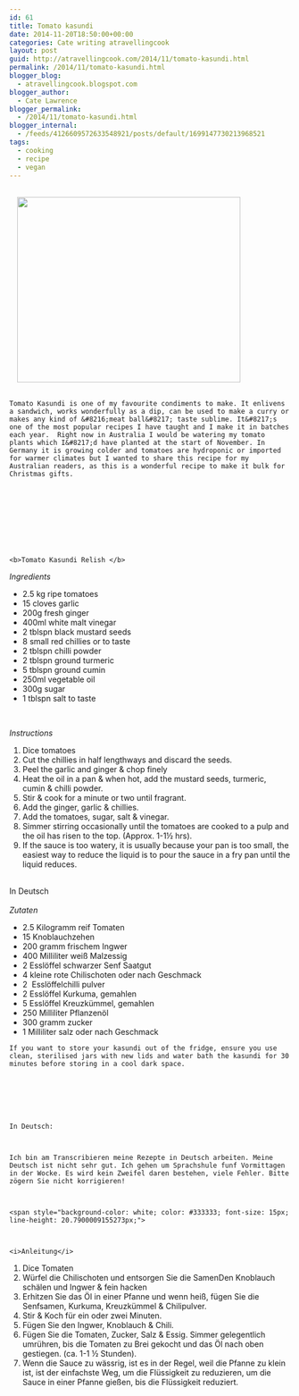 ```yaml
---
id: 61
title: Tomato kasundi
date: 2014-11-20T18:50:00+00:00
categories: Cate writing atravellingcook
layout: post
guid: http://atravellingcook.com/2014/11/tomato-kasundi.html
permalink: /2014/11/tomato-kasundi.html
blogger_blog:
  - atravellingcook.blogspot.com
blogger_author:
  - Cate Lawrence
blogger_permalink:
  - /2014/11/tomato-kasundi.html
blogger_internal:
  - /feeds/4126609572633548921/posts/default/1699147730213968521
tags:
  - cooking
  - recipe
  - vegan
---
```


                              <a style="margin-left: 1em; margin-right: 1em; text-align: center;" href="http://3.bp.blogspot.com/-oidkttZSc7E/VG4obEsAuhI/AAAAAAAAKC4/vJTFhKQ5z10/s1600/tomatokasund2.jpg"><img src="http://3.bp.blogspot.com/-oidkttZSc7E/VG4obEsAuhI/AAAAAAAAKC4/vJTFhKQ5z10/s1600/tomatokasund2.jpg" alt="" width="400" height="332" border="0" /></a><br /> <br />  

  
    Tomato Kasundi is one of my favourite condiments to make. It enlivens a sandwich, works wonderfully as a dip, can be used to make a curry or makes any kind of &#8216;meat ball&#8217; taste sublime. It&#8217;s one of the most popular recipes I have taught and I make it in batches each year.  Right now in Australia I would be watering my tomato plants which I&#8217;d have planted at the start of November. In Germany it is growing colder and tomatoes are hydroponic or imported for warmer climates but I wanted to share this recipe for my Australian readers, as this is a wonderful recipe to make it bulk for Christmas gifts.


  


  
     


  
    <b>Tomato Kasundi Relish </b>






  <i>Ingredients</i>



  <ul>
    <li>
      2.5 kg ripe tomatoes
    </li>
    <li>
      15 cloves garlic
    </li>
    <li>
      200g fresh ginger
    </li>
    <li>
      400ml white malt vinegar
    </li>
    <li>
      2 tblspn black mustard seeds
    </li>
    <li>
      8 small red chillies or to taste
    </li>
    <li>
      2 tblspn chilli powder
    </li>
    <li>
      2 tblspn ground turmeric
    </li>
    <li>
      5 tblspn ground cumin
    </li>
    <li>
      250ml vegetable oil
    </li>
    <li>
      300g sugar
    </li>
    <li>
      1 tblspn salt to taste
    </li>
  </ul>



   



  <i>Instructions</i>



  <ol>
    <li>
      Dice tomatoes
    </li>
    <li>
      Cut the chillies in half lengthways and discard the seeds. 
    </li>
    <li>
      Peel the garlic and ginger & chop finely
    </li>
    <li>
      Heat the oil in a pan & when hot, add the mustard seeds, turmeric, cumin & chilli powder. 
    </li>
    <li>
      Stir & cook for a minute or two until fragrant. 
    </li>
    <li>
      Add the ginger, garlic & chillies. 
    </li>
    <li>
      Add the tomatoes, sugar, salt & vinegar. 
    </li>
    <li>
      Simmer stirring occasionally until the tomatoes are cooked to a pulp and the oil has risen to the top. (Approx. 1-1½ hrs). 
    </li>
    <li>
      If the sauce is too watery, it is usually because your pan is too small, the easiest way to reduce the liquid is to pour the sauce in a fry pan until the liquid reduces. 
    </li>
  </ol>



  <br /> In Deutsch<br /> <br /> <i>Zutaten</i>

  <ul>
    <li>
      2.5 Kilogramm reif Tomaten
    </li>
    <li>
      15 Knoblauchzehen
    </li>
    <li>
      200 gramm frischem Ingwer
    </li>
    <li>
      400 Milliliter weiß Malzessig
    </li>
    <li>
      2 Esslöffel schwarzer Senf Saatgut
    </li>
    <li>
      4 kleine rote Chilischoten oder nach Geschmack
    </li>
    <li>
      2  Esslöffelchilli pulver
    </li>
    <li>
      2 Esslöffel Kurkuma, gemahlen
    </li>
    <li>
      5 Esslöffel Kreuzkümmel, gemahlen
    </li>
    <li>
      250 Milliliter Pflanzenöl
    </li>
    <li>
      300 gramm zucker
    </li>
    <li>
      1 Milliliter salz oder nach Geschmack
    </li>
  </ul>

  
    If you want to store your kasundi out of the fridge, ensure you use clean, sterilised jars with new lids and water bath the kasundi for 30 minutes before storing in a cool dark space. 



     



    In Deutsch:



    Ich bin am Transcribieren meine Rezepte in Deutsch arbeiten. Meine Deutsch ist nicht sehr gut. Ich gehen um Sprachshule funf Vormittagen in der Wocke. Es wird kein Zweifel daren bestehen, viele Fehler. Bitte zögern Sie nicht korrigieren!



    <span style="background-color: white; color: #333333; font-size: 15px; line-height: 20.7900009155273px;"> 


  
    <i>Anleitung</i>


  <ol>
    <li>
      Dice Tomaten
    </li>
    <li>
      Würfel die Chilischoten und entsorgen Sie die SamenDen Knoblauch schälen und Ingwer & fein hacken
    </li>
    <li>
      Erhitzen Sie das Öl in einer Pfanne und wenn heiß, fügen Sie die Senfsamen, Kurkuma, Kreuzkümmel & Chilipulver.
    </li>
    <li>
      Stir & Koch für ein oder zwei Minuten.
    </li>
    <li>
      Fügen Sie den Ingwer, Knoblauch & Chili.
    </li>
    <li>
      Fügen Sie die Tomaten, Zucker, Salz & Essig. Simmer gelegentlich umrühren, bis die Tomaten zu Brei gekocht und das Öl nach oben gestiegen. (ca. 1-1 ½ Stunden). 
    </li>
    <li>
      Wenn die Sauce zu wässrig, ist es in der Regel, weil die Pfanne zu klein ist, ist der einfachste Weg, um die Flüssigkeit zu reduzieren, um die Sauce in einer Pfanne gießen, bis die Flüssigkeit reduziert.
    </li>
  </ol>
